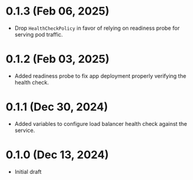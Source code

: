 # 0.1.3 (Feb 06, 2025)
* Drop `HealthCheckPolicy` in favor of relying on readiness probe for serving pod traffic.

# 0.1.2 (Feb 03, 2025)
* Added readiness probe to fix app deployment properly verifying the health check.

# 0.1.1 (Dec 30, 2024)
* Added variables to configure load balancer health check against the service.

# 0.1.0 (Dec 13, 2024)
* Initial draft


